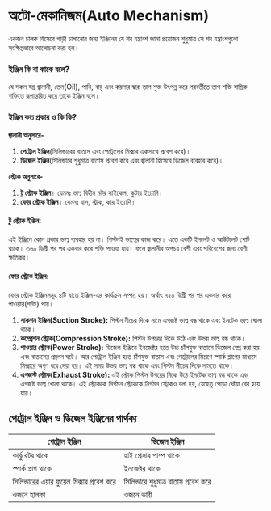 # অটো-মেকানিজম(Auto Mechanism)
একজন চালক হিসেবে গাড়ী চালানোর জন্য ইঞ্জিনের যে শব যন্ত্রাংশ জানা প্রয়োজন শুধুমাত্র সে শব যন্ত্রাংশগুলো সংক্ষিপ্তভাবে আলোচনা করা হল।

### ইঞ্জিন কি বা কাকে বলে?
যে সকল যন্ত্র জ্বালানী, তেল(Oil), পানি, বায়ু এবং কয়লার দ্বারা তাপ শুক্ত উৎপন্ন করে পরবর্তীতে তাপ শক্তি যান্ত্রিক শক্তিতে রূপান্তরিত করে তাকে ইঞ্জিন বলে।

### ইঞ্জিন কত প্রকার ও কি কি?
**জ্বালানী অনুসারে-**
1. **পেট্রোল ইঞ্জিন**(সিলিন্ডারের বাতাস এবং পেট্রোলের মিক্সার একসাথে প্রবেশ করে)।
2. **ডিজেল ইঞ্জিন**(সিলিন্ডারে শুধুমাত্র বাতাস প্রবেশ করে এবং জ্বালানী হিসেবে ডিজেল ব্যবহার করে)।

**স্ট্রোক অনুসারে-**
1. **টু স্ট্রোক ইঞ্জিন**। যেমনঃ ভাল্ব বিহীন মটর সাইকেল, স্কুটার ইত্যাদি।
2. **ফোর স্ট্রোক ইঞ্জিন**। যেমনঃ বাস, স্ট্রাক, কার ইত্যাদি।

#### টু স্ট্রোক ইঞ্জিন:
এই ইঞ্জিনে কোন প্রকার ভাল্ব ব্যবহার হয় না। পিস্টনই ভাল্বের কাজ করে। এতে একটি ইনলেট ও আউটলেট পোর্ট থাকে। ৩৬০ ডিগ্রী পর পর একবার করে শক্তি পাওয়া যায়। ফলে জ্বালানীর অপচয় বেশী এবং পরিবেশের জন্য বেশী ক্ষতিকর।

#### ফোর স্ট্রোক ইঞ্জিন:
ফোর স্ট্রোক ইঞ্জিনসমূহ ৪টি ঘাতে ইঞ্জিন-এর কার্যক্রম সম্পন্ন হয়। অর্থাৎ ৭২০ ডিগ্রী পর পর একবার করে পাওয়ার(শক্তি) পায়।

1. **সাকশন ইঞ্জিন(Suction Stroke):** পিস্টন নীচের দিকে নামে এগজষ্ট ভাল্ব বন্ধ থাকে এবং ইনটেক ভাল্ব খোলা থাকে।
2. **কম্প্রেশন স্ট্রোক(Compression Stroke):** পিস্টন উপরের দিকে উঠে এবং উভয় ভাল্ব বন্ধ থাকে।
3. **পাওয়ার স্ট্রোক(Power Stroke):** ডিজেল ইঞ্জিনে ইনজেক্টর হতে উচ্চ চাঁপযুক্ত বাতাসে ডিজেল স্প্রে করা হয় এবং বাতাসের প্রজ্বলন ঘটে।
আর পেট্রোল ইঞ্জিন হতে চাঁপযুক্ত বাতাস এবং পেট্রোলের মিশ্রণে স্পার্ক প্লাগের মাধ্যমে মিক্সারে অগুণ ধরে দেয়া হয়। এই সময় উভয় ভাল্ব বন্ধ থাকে এবং পিস্টন নীচের দিকে নামতে থাকে।
4. **এগজস্ট স্ট্রোক(Exhaust Stroke):** এই স্ট্রোক পিস্টন উপরের দিকে উঠে ইনটেক ভাল্ব বন্ধ থাকে এবং এগজষ্ট ভাল্ব খোলা থাকে। এই স্ট্রোককে নির্গমন স্ট্রোককে নির্গমন স্ট্রোকও বলা হয়, যেহেতু পোড়া ধোঁয়া বের হয়ে যায়।

## পেট্রোল ইঞ্জিন ও ডিজেল ইঞ্জিনের পার্থক্য
| পেট্রোল ইঞ্জিন | ডিজেল ইঞ্জিন |
| -- | -- |
| কার্বুরেটর থাকে | হাই প্রেসার পাম্প থাকে |
| স্পার্ক প্লাগ থাকে | ইনজেক্টর থাকে |
| সিলিন্ডারের এয়ার ফুয়েল মিক্সার প্রবেশ করে | সিলিন্ডারে শুধুমাত্র বাতাস প্রবেশ করে |
| ওজনে হালকা | ওজনে ভারী |